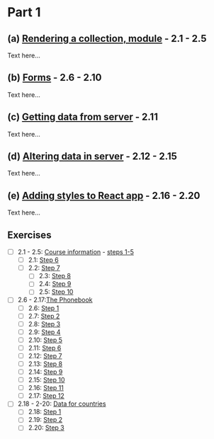 # Part 1

## (a) [Rendering a collection, module](https://fullstackopen.com/en/part2/rendering_a_collection_modules) - 2.1 - 2.5

Text here...

## (b) [Forms](https://fullstackopen.com/en/part2/forms) - 2.6 - 2.10

Text here...

## (c) [Getting data from server](https://fullstackopen.com/en/part2/getting_data_from_server) - 2.11

Text here...

## (d) [Altering data in server](https://fullstackopen.com/en/part2/altering_data_in_server) - 2.12 - 2.15

Text here...

## (e) [Adding styles to React app](https://fullstackopen.com/en/part2/adding_styles_to_react_app) - 2.16 - 2.20

Text here...

## Exercises

- [ ] 2.1 - 2.5: [Course information]() - [steps 1-5](https://github.com/Aapok0/FullStackOpen/tree/main/Part1#exercises)
  - [ ] 2.1: [Step 6]()
  - [ ] 2.2: [Step 7]()
    - [ ] 2.3: [Step 8]()
    - [ ] 2.4: [Step 9]()
    - [ ] 2.5: [Step 10]()
- [ ] 2.6 - 2.17:[The Phonebook]()
  - [ ] 2.6: [Step 1]()
  - [ ] 2.7: [Step 2]()
  - [ ] 2.8: [Step 3]()
  - [ ] 2.9: [Step 4]()
  - [ ] 2.10: [Step 5]()
  - [ ] 2.11: [Step 6]()
  - [ ] 2.12: [Step 7]()
  - [ ] 2.13: [Step 8]()
  - [ ] 2.14: [Step 9]()
  - [ ] 2.15: [Step 10]()
  - [ ] 2.16: [Step 11]()
  - [ ] 2.17: [Step 12]()
- [ ] 2.18 - 2-20: [Data for countries]()
  - [ ] 2.18: [Step 1]()
  - [ ] 2.19: [Step 2]()
  - [ ] 2.20: [Step 3]()

